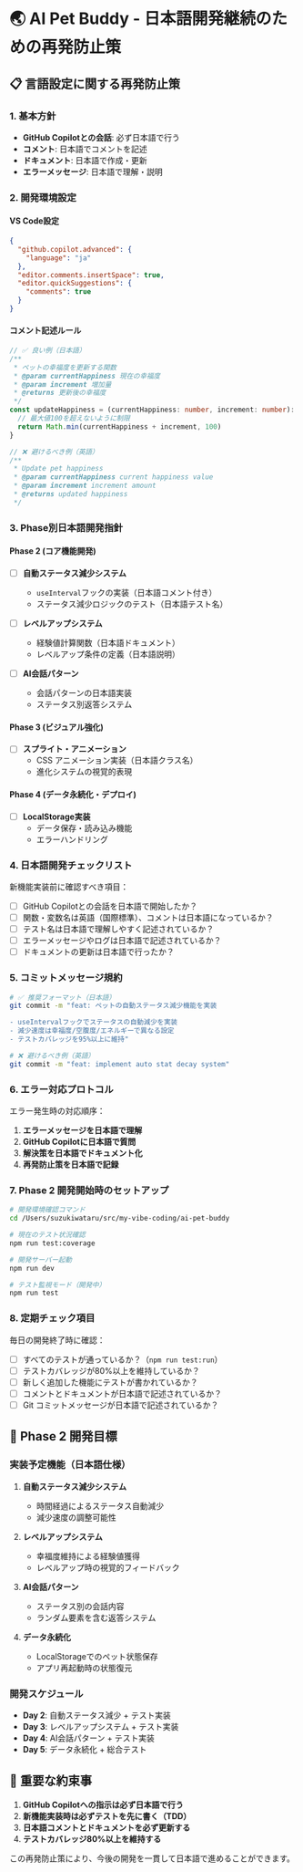 # 🌏 AI Pet Buddy - 日本語開発継続のための再発防止策

## 📋 言語設定に関する再発防止策

### 1. 基本方針
- **GitHub Copilotとの会話**: 必ず日本語で行う
- **コメント**: 日本語でコメントを記述
- **ドキュメント**: 日本語で作成・更新
- **エラーメッセージ**: 日本語で理解・説明

### 2. 開発環境設定

#### VS Code設定
```json
{
  "github.copilot.advanced": {
    "language": "ja"
  },
  "editor.comments.insertSpace": true,
  "editor.quickSuggestions": {
    "comments": true
  }
}
```

#### コメント記述ルール
```typescript
// ✅ 良い例（日本語）
/**
 * ペットの幸福度を更新する関数
 * @param currentHappiness 現在の幸福度
 * @param increment 増加量
 * @returns 更新後の幸福度
 */
const updateHappiness = (currentHappiness: number, increment: number): number => {
  // 最大値100を超えないように制限
  return Math.min(currentHappiness + increment, 100)
}

// ❌ 避けるべき例（英語）
/**
 * Update pet happiness
 * @param currentHappiness current happiness value  
 * @param increment increment amount
 * @returns updated happiness
 */
```

### 3. Phase別日本語開発指針

#### Phase 2 (コア機能開発)
- [ ] **自動ステータス減少システム**
  - `useInterval`フックの実装（日本語コメント付き）
  - ステータス減少ロジックのテスト（日本語テスト名）
  
- [ ] **レベルアップシステム**
  - 経験値計算関数（日本語ドキュメント）
  - レベルアップ条件の定義（日本語説明）

- [ ] **AI会話パターン**
  - 会話パターンの日本語実装
  - ステータス別返答システム

#### Phase 3 (ビジュアル強化)
- [ ] **スプライト・アニメーション**
  - CSS アニメーション実装（日本語クラス名）
  - 進化システムの視覚的表現

#### Phase 4 (データ永続化・デプロイ)
- [ ] **LocalStorage実装**
  - データ保存・読み込み機能
  - エラーハンドリング

### 4. 日本語開発チェックリスト

新機能実装前に確認すべき項目：
- [ ] GitHub Copilotとの会話を日本語で開始したか？
- [ ] 関数・変数名は英語（国際標準）、コメントは日本語になっているか？
- [ ] テスト名は日本語で理解しやすく記述されているか？
- [ ] エラーメッセージやログは日本語で記述されているか？
- [ ] ドキュメントの更新は日本語で行ったか？

### 5. コミットメッセージ規約

```bash
# ✅ 推奨フォーマット（日本語）
git commit -m "feat: ペットの自動ステータス減少機能を実装

- useIntervalフックでステータスの自動減少を実装
- 減少速度は幸福度/空腹度/エネルギーで異なる設定
- テストカバレッジを95%以上に維持"

# ❌ 避けるべき例（英語）
git commit -m "feat: implement auto stat decay system"
```

### 6. エラー対応プロトコル

エラー発生時の対応順序：
1. **エラーメッセージを日本語で理解**
2. **GitHub Copilotに日本語で質問**
3. **解決策を日本語でドキュメント化**
4. **再発防止策を日本語で記録**

### 7. Phase 2 開発開始時のセットアップ

```bash
# 開発環境確認コマンド
cd /Users/suzukiwataru/src/my-vibe-coding/ai-pet-buddy

# 現在のテスト状況確認
npm run test:coverage

# 開発サーバー起動
npm run dev

# テスト監視モード（開発中）
npm run test
```

### 8. 定期チェック項目

毎日の開発終了時に確認：
- [ ] すべてのテストが通っているか？（`npm run test:run`）
- [ ] テストカバレッジが80%以上を維持しているか？
- [ ] 新しく追加した機能にテストが書かれているか？
- [ ] コメントとドキュメントが日本語で記述されているか？
- [ ] Git コミットメッセージが日本語で記述されているか？

## 🎯 Phase 2 開発目標

### 実装予定機能（日本語仕様）
1. **自動ステータス減少システム**
   - 時間経過によるステータス自動減少
   - 減少速度の調整可能性

2. **レベルアップシステム**
   - 幸福度維持による経験値獲得
   - レベルアップ時の視覚的フィードバック

3. **AI会話パターン**
   - ステータス別の会話内容
   - ランダム要素を含む返答システム

4. **データ永続化**
   - LocalStorageでのペット状態保存
   - アプリ再起動時の状態復元

### 開発スケジュール
- **Day 2**: 自動ステータス減少 + テスト実装
- **Day 3**: レベルアップシステム + テスト実装  
- **Day 4**: AI会話パターン + テスト実装
- **Day 5**: データ永続化 + 総合テスト

## 🚨 重要な約束事

1. **GitHub Copilotへの指示は必ず日本語で行う**
2. **新機能実装時は必ずテストを先に書く（TDD）**
3. **日本語コメントとドキュメントを必ず更新する**
4. **テストカバレッジ80%以上を維持する**

この再発防止策により、今後の開発を一貫して日本語で進めることができます。
